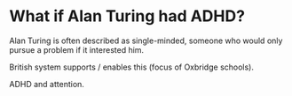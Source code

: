# What if Alan Turing had ADHD?

Alan Turing is often described as single-minded, someone who would only pursue a problem if it interested him.

British system supports / enables this (focus of Oxbridge schools).

ADHD and attention.
